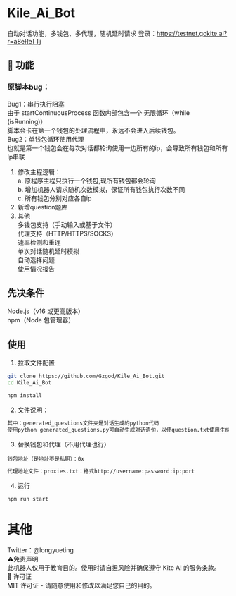 # Kile_Ai_Bot
自动对话功能，多钱包、多代理，随机延时请求
登录：https://testnet.gokite.ai?r=a8eReTTj

## 🌟 功能
### 原脚本bug：  
Bug1：串行执行阻塞  
由于 startContinuousProcess 函数内部包含一个 无限循环（while (isRunning)）   
脚本会卡在第一个钱包的处理流程中，永远不会进入后续钱包。  
Bug2：单钱包循环使用代理  
也就是第一个钱包会在每次对话都轮询使用一边所有的ip，会导致所有钱包和所有Ip串联  
1. 修改主程逻辑：  
   a. 原程序主程只执行一个钱包,现所有钱包都会轮询  
   b. 增加机器人请求随机次数模拟，保证所有钱包执行次数不同  
   c. 所有钱包分别对应各自ip  
3. 新增question题库  
4. 其他  
多钱包支持（手动输入或基于文件）  
代理支持（HTTP/HTTPS/SOCKS）  
速率检测和重连  
单次对话随机延时模拟  
自动选择问题  
使用情况报告  
## 先决条件
Node.js（v16 或更高版本）  
npm（Node 包管理器）  

## 使用

1. 拉取文件配置

```bash
git clone https://github.com/Gzgod/Kile_Ai_Bot.git
cd Kile_Ai_Bot
```

```bash
npm install
```
2. 文件说明：
```bash
其中：generated_questions文件夹是对话生成的python代码
使用python generated_questions.py可自动生成对话语句，以便question.txt使用生成语句可自行替换到question中
```

3. 替换钱包和代理（不用代理也行）

``` 
钱包地址（是地址不是私钥）：0x 
```

```bash
代理地址文件：proxies.txt：格式http://username:password:ip:port  
```
4. 运行  

```bash
npm run start
```

# 其他

Twitter：@longyueting  
⚠️免责声明  
此机器人仅用于教育目的。使用时请自担风险并确保遵守 Kite AI 的服务条款。  
📜 许可证  
MIT 许可证 - 请随意使用和修改以满足您自己的目的。
